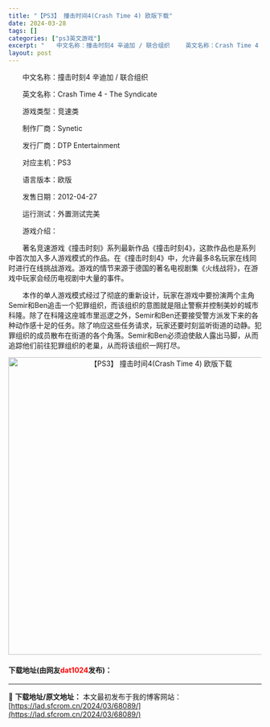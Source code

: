 ```yaml
---
title: "【PS3】 撞击时间4(Crash Time 4) 欧版下载"
date: 2024-03-28
tags: []
categories: ["ps3英文游戏"]
excerpt: "　　中文名称：撞击时刻4 辛迪加 / 联合组织 　　英文名称：Crash Time 4 - The Syndicate 　　游戏类型：竞速类 　　制作厂商：Synetic 　　发行厂商：DTP Entertainment 　　对应主机：PS3 　　语言版本：欧版 　　发售日期：2012-04-27 &hellip;"
layout: post
---
```


 <p>　　中文名称：撞击时刻4 辛迪加 / 联合组织</p> <p>　　英文名称：Crash Time 4 - The Syndicate</p> <p>　　游戏类型：竞速类</p> <p>　　制作厂商：Synetic</p> <p>　　发行厂商：DTP Entertainment</p> <p>　　对应主机：PS3</p> <p>　　语言版本：欧版</p> <p>　　发售日期：2012-04-27</p> <p>　　运行测试：外置测试完美</p> <p>　　游戏介绍：</p> <p>　　著名竞速游戏《撞击时刻》系列最新作品《撞击时刻4》，这款作品也是系列中首次加入多人游戏模式的作品。在《撞击时刻4》中，允许最多8名玩家在线同时进行在线挑战游戏。游戏的情节来源于德国的著名电视剧集《火线战将》，在游戏中玩家会经历电视剧中大量的事件。</p> <p>　　本作的单人游戏模式经过了彻底的重新设计，玩家在游戏中要扮演两个主角Semir和Ben追击一个犯罪组织，而该组织的意图就是阻止警察并控制美妙的城市科隆。除了在科隆这座城市里巡逻之外，Semir和Ben还要接受警方派发下来的各种动作感十足的任务。除了响应这些任务请求，玩家还要时刻监听街道的动静。犯罪组织的成员散布在街道的各个角落。Semir和Ben必须迫使敌人露出马脚，从而追踪他们前往犯罪组织的老巢，从而将该组织一网打尽。</p> <p align="center"><img align="" border="0" src="https://lad.sfcrom.cn/wp-content/uploads/2024/03/20240328_66051c8b71f59.jpg" width="592" alt="【PS3】 撞击时间4(Crash Time 4) 欧版下载" /></p> <p><h4>下载地址(由网友<font color="red">dat1024</font>发布)：</h4></p> 

---
📖 **下载地址/原文地址：** 本文最初发布于我的博客网站：[https://lad.sfcrom.cn/2024/03/68089/](https://lad.sfcrom.cn/2024/03/68089/)
